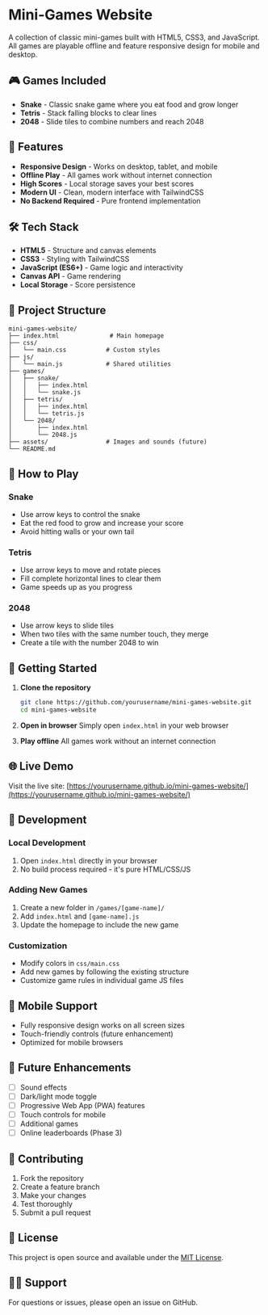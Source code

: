 # Mini-Games Website

A collection of classic mini-games built with HTML5, CSS3, and JavaScript. All games are playable offline and feature responsive design for mobile and desktop.

## 🎮 Games Included

- **Snake** - Classic snake game where you eat food and grow longer
- **Tetris** - Stack falling blocks to clear lines
- **2048** - Slide tiles to combine numbers and reach 2048

## 🚀 Features

- **Responsive Design** - Works on desktop, tablet, and mobile
- **Offline Play** - All games work without internet connection
- **High Scores** - Local storage saves your best scores
- **Modern UI** - Clean, modern interface with TailwindCSS
- **No Backend Required** - Pure frontend implementation

## 🛠️ Tech Stack

- **HTML5** - Structure and canvas elements
- **CSS3** - Styling with TailwindCSS
- **JavaScript (ES6+)** - Game logic and interactivity
- **Canvas API** - Game rendering
- **Local Storage** - Score persistence

## 📁 Project Structure

```
mini-games-website/
├── index.html              # Main homepage
├── css/
│   └── main.css           # Custom styles
├── js/
│   └── main.js            # Shared utilities
├── games/
│   ├── snake/
│   │   ├── index.html
│   │   └── snake.js
│   ├── tetris/
│   │   ├── index.html
│   │   └── tetris.js
│   └── 2048/
│       ├── index.html
│       └── 2048.js
├── assets/                # Images and sounds (future)
└── README.md
```

## 🎯 How to Play

### Snake
- Use arrow keys to control the snake
- Eat the red food to grow and increase your score
- Avoid hitting walls or your own tail

### Tetris
- Use arrow keys to move and rotate pieces
- Fill complete horizontal lines to clear them
- Game speeds up as you progress

### 2048
- Use arrow keys to slide tiles
- When two tiles with the same number touch, they merge
- Create a tile with the number 2048 to win

## 🚀 Getting Started

1. **Clone the repository**
   ```bash
   git clone https://github.com/yourusername/mini-games-website.git
   cd mini-games-website
   ```

2. **Open in browser**
   Simply open `index.html` in your web browser

3. **Play offline**
   All games work without an internet connection

## 🌐 Live Demo

Visit the live site: [https://yourusername.github.io/mini-games-website/](https://yourusername.github.io/mini-games-website/)

## 📝 Development

### Local Development
1. Open `index.html` directly in your browser
2. No build process required - it's pure HTML/CSS/JS

### Adding New Games
1. Create a new folder in `/games/[game-name]/`
2. Add `index.html` and `[game-name].js`
3. Update the homepage to include the new game

### Customization
- Modify colors in `css/main.css`
- Add new games by following the existing structure
- Customize game rules in individual game JS files

## 📱 Mobile Support

- Fully responsive design works on all screen sizes
- Touch-friendly controls (future enhancement)
- Optimized for mobile browsers

## 🔄 Future Enhancements

- [ ] Sound effects
- [ ] Dark/light mode toggle
- [ ] Progressive Web App (PWA) features
- [ ] Touch controls for mobile
- [ ] Additional games
- [ ] Online leaderboards (Phase 3)

## 🤝 Contributing

1. Fork the repository
2. Create a feature branch
3. Make your changes
4. Test thoroughly
5. Submit a pull request

## 📄 License

This project is open source and available under the [MIT License](LICENSE).

## 🙋‍♂️ Support

For questions or issues, please open an issue on GitHub.